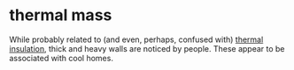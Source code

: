 # thermal mass

While probably related to (and even, perhaps, confused with) [thermal insulation](code=thermal_insulation), thick and heavy 
walls are noticed by people. These appear to be associated with cool homes.